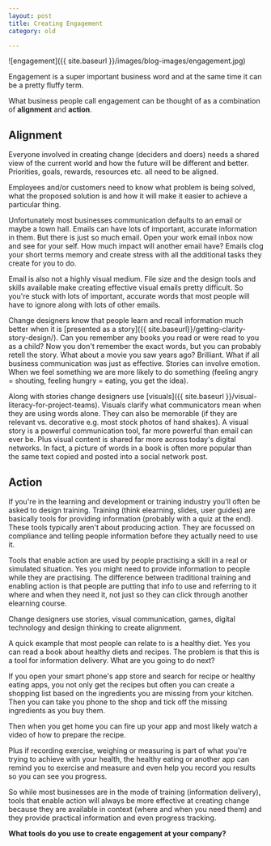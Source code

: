 ```yaml
---
layout: post
title: Creating Engagement
category: old

---
```


![engagement]({{ site.baseurl }}/images/blog-images/engagement.jpg)

Engagement is a super important business word and at the same time it can be a pretty fluffy term.

What business people call engagement can be thought of as a combination of **alignment** and **action**.

## Alignment
Everyone involved in creating change (deciders and doers) needs a shared view of the current world and how the future will be different and better. Priorities, goals, rewards, resources etc. all need to be aligned.

Employees and/or customers need to know what problem is being solved, what the proposed solution is and how it will make it easier to achieve a particular thing.

Unfortunately most businesses communication defaults to an email or maybe a town hall. Emails can have lots of important, accurate information in them. But there is just so much email. Open your work email inbox now and see for your self. How much impact will another email have? Emails clog your short terms memory and create stress with all the additional tasks they create for you to do.

Email is also not a highly visual medium. File size and the design tools and skills available make creating effective visual emails pretty difficult. So you're stuck with lots of important, accurate words that most people will have to ignore along with lots of other emails.

Change designers know that people learn and recall information much better when it is [presented as a story]({{ site.baseurl}}/getting-clarity-story-design/). Can you remember any books you read or were read to you as a child? Now you don't remember the exact words, but you can probably retell the story. What about a movie you saw years ago? Brilliant. What if all business communication was just as effective. Stories can involve emotion. When we feel something we are more likely to do something (feeling angry = shouting, feeling hungry = eating, you get the idea).

Along with stories change designers use [visuals]({{ site.baseurl }}/visual-literacy-for-project-teams). Visuals clarify what communicators mean when they are using words alone. They can also be memorable (if they are relevant vs. decorative e.g. most stock photos of hand shakes). A visual story is a powerful communication tool, far more powerful than email can ever be. Plus visual content is shared far more across today's digital networks. In fact, a picture of words in a book is often more popular than the same text copied and posted into a social network post.

## Action

If you're in the learning and development or training industry you'll often be asked to design training. Training (think elearning, slides, user guides) are basically tools for providing information (probably with a quiz at the end). These tools typically aren't about producing action. They are focussed on compliance and telling people information before they actually need to use it.

Tools that enable action are used by people practising a skill in a real or simulated situation. Yes you might need to provide information to people while they are practising. The difference between traditional training and enabling action is that people are putting that info to use and referring to it where and when they need it, not just so they can click through another elearning course.

Change designers use stories, visual communication, games, digital technology and design thinking to create alignment.

A quick example that most people can relate to is a healthy diet. Yes you can read a book about healthy diets and recipes. The problem is that this is a tool for information delivery. What are you going to do next?

If you open your smart phone's app store and search for recipe or healthy eating apps, you not only get the recipes but often you can create a shopping list based on the ingredients you are missing from your kitchen. Then you can take you phone to the shop and tick off the missing ingredients as you buy them.

Then when you get home you can fire up your app and most likely watch a video of how to prepare the recipe.

Plus if recording exercise, weighing or measuring is part of what you're trying to achieve with your health, the healthy eating or another app can remind you to exercise and measure and even help you record you results so you can see you progress.

So while most businesses are in the mode of training (information delivery), tools that enable action will always be more effective at creating change because they are available in context (where and when you need them) and they provide practical information and even progress tracking.

**What tools do you use to create engagement at your company?**
